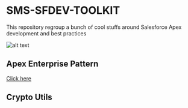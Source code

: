 # SMS-SFDEV-TOOLKIT
This repository regroup a bunch of cool stuffs around Salesforce Apex development and best practices

![alt text](http://www.smsmt.com/hs-fs/hubfs/SMS_Logo-1.png?t=1490163156935&width=300&name=SMS_Logo-1.png "SMS Management & Technology")

## Apex Enterprise Pattern ##
[Click here](https://github.com/davidbrowaeys/SMS-SFDEV-TOOLKIT/tree/master/classes)

## Crypto Utils ##


